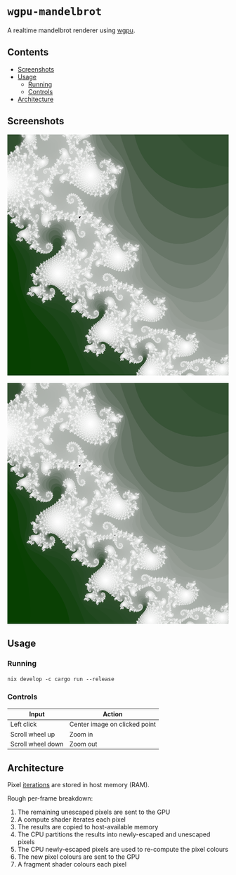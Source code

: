 <!-- omit in toc -->
# `wgpu-mandelbrot`

A realtime mandelbrot renderer using [wgpu](https://github.com/gfx-rs/wgpu).

<!-- omit in toc -->
## Contents

* [Screenshots](#screenshots)
* [Usage](#usage)
  * [Running](#running)
  * [Controls](#controls)
* [Architecture](#architecture)

## Screenshots

<img src="images/screenshot-1.png" alt="A section of the Mandelbrot set, with a green-to-white
colour palette."/>

<img src="images/screenshot-1.png" alt="A section of the Mandelbrot set, with a green-to-white
colour palette."/>

## Usage

### Running

`nix develop -c cargo run --release`

### Controls

| Input             | Action                        |
| ----------------- | ----------------------------- |
| Left click        | Center image on clicked point |
| Scroll wheel up   | Zoom in                       |
| Scroll wheel down | Zoom out                      |

## Architecture

Pixel [iterations](https://en.wikipedia.org/wiki/Plotting_algorithms_for_the_Mandelbrot_set#Unoptimized_na%C3%AFve_escape_time_algorithm)
are stored in host memory (RAM).

Rough per-frame breakdown:

1. The remaining unescaped pixels are sent to the GPU
1. A compute shader iterates each pixel
1. The results are copied to host-available memory
1. The CPU partitions the results into newly-escaped and unescaped pixels
1. The CPU newly-escaped pixels are used to re-compute the pixel colours
1. The new pixel colours are sent to the GPU
1. A fragment shader colours each pixel